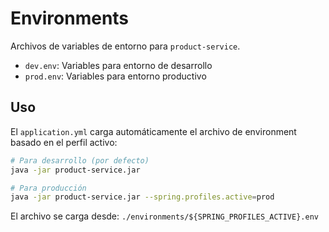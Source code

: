 # Environments

Archivos de variables de entorno para `product-service`.

- `dev.env`: Variables para entorno de desarrollo
- `prod.env`: Variables para entorno productivo

## Uso

El `application.yml` carga automáticamente el archivo de environment basado en el perfil activo:

```bash
# Para desarrollo (por defecto)
java -jar product-service.jar

# Para producción
java -jar product-service.jar --spring.profiles.active=prod
```

El archivo se carga desde: `./environments/${SPRING_PROFILES_ACTIVE}.env`
